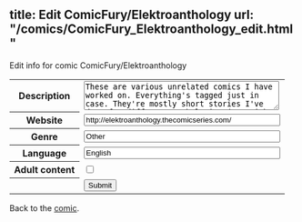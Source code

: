 title: Edit ComicFury/Elektroanthology
url: "/comics/ComicFury_Elektroanthology_edit.html"
---
Edit info for comic ComicFury/Elektroanthology

<form name="comic" action="http://gaepostmail.appspot.com/comic/" method="post">
<table class="comicinfo">
<tr>
<th>Description</th><td><textarea name="description" cols="40" rows="3">These are various unrelated comics I have worked on. Everything's tagged just in case. They're mostly short stories I've done for different anthologies (Copyright also for &quot;Various&quot; because some of these I worked on with someone else as well). Updates whenever.</textarea></td>
</tr>
<tr>
<th>Website</th><td><input type="text" name="url" value="http://elektroanthology.thecomicseries.com/" size="40"/></td>
</tr>
<tr>
<th>Genre</th><td><input type="text" name="genre" value="Other" size="40"/></td>
</tr>
<tr>
<th>Language</th><td><input type="text" name="language" value="English" size="40"/></td>
</tr>
<tr>
<th>Adult content</th><td><input type="checkbox" name="adult" value="adult" /></td>
</tr>
<tr>
<th></th><td>
<input type="hidden" name="comic" value="ComicFury_Elektroanthology" />
<input type="submit" name="submit" value="Submit" />
</td>
</tr>
</table>
</form>

Back to the [comic](ComicFury_Elektroanthology.html).
